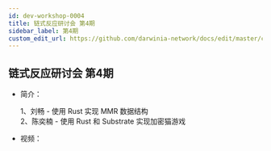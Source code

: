 ```yaml
---
id: dev-workshop-0004
title: 链式反应研讨会 第4期
sidebar_label: 第4期
custom_edit_url: https://github.com/darwinia-network/docs/edit/master/content/zh-CN/dev-workshop-0004.md
---
```

## 链式反应研讨会 第4期
- 简介：

  1、刘畅 - 使用 Rust 实现 MMR 数据结构  
  2、陈奕楠 - 使用 Rust 和 Substrate 实现加密猫游戏  

- 视频：